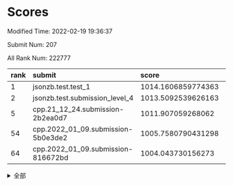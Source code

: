 # Scores

Modified Time: 2022-02-19 19:36:37

Submit Num: 207

All Rank Num: 222777

| rank |               submit               |       score        |       sigma        | pk_num |
| :--- | :--------------------------------- | :----------------- | :----------------- | :----- |
| 1    | jsonzb.test.test_1                 | 1014.1606859774363 | 0.8200882110724139 | 4305   |
| 2    | jsonzb.test.submission_level_4     | 1013.5092539626163 | 0.7946140477317565 | 4305   |
| 5    | cpp.21_12_24.submission-2b2ea0d7   | 1011.907059268062  | 0.7853981221276173 | 4305   |
| 54   | cpp.2022_01_09.submission-5b0e3de2 | 1005.7580790431298 | 0.7209509761480073 | 4304   |
| 64   | cpp.2022_01_09.submission-816672bd | 1004.043730156273  | 0.7124185379616051 | 4305   |


<details>
<summary>全部</summary>

| rank |                 submit                 |       score        |       sigma        | pk_num |
| :--- | :------------------------------------- | :----------------- | :----------------- | :----- |
| 1    | jsonzb.test.test_1                     | 1014.1606859774363 | 0.8200882110724139 | 4305   |
| 2    | jsonzb.test.submission_level_4         | 1013.5092539626163 | 0.7946140477317565 | 4305   |
| 3    | gobigger.level_3.submission_level_3_25 | 1012.3256902718443 | 0.7831696764215955 | 4306   |
| 4    | gobigger.level_3.submission_level_3_4  | 1012.3134730831476 | 0.7896055368368474 | 4303   |
| 5    | cpp.21_12_24.submission-2b2ea0d7       | 1011.907059268062  | 0.7853981221276173 | 4305   |
| 6    | gobigger.level_3.submission_level_3_32 | 1011.7027931659009 | 0.7790861690113575 | 4306   |
| 7    | gobigger.level_3.submission_level_3_12 | 1011.5148597344067 | 0.7646557755297132 | 4301   |
| 8    | gobigger.level_3.submission_level_3_48 | 1011.405631290151  | 0.7804952536953722 | 4299   |
| 9    | gobigger.level_3.submission_level_3_22 | 1010.9294422934887 | 0.7583022252710205 | 4309   |
| 10   | gobigger.level_3.submission_level_3_33 | 1010.8850115106972 | 0.750641271856205  | 4299   |
| 11   | gobigger.level_3.submission_level_3_1  | 1010.8609942199824 | 0.7675505365932662 | 4311   |
| 12   | gobigger.level_3.submission_level_3_38 | 1010.8510479682146 | 0.7527501967410187 | 4299   |
| 13   | gobigger.level_3.submission_level_3_27 | 1010.8385939088741 | 0.7643203299578187 | 4304   |
| 14   | gobigger.level_3.submission_level_3_35 | 1010.7757427185273 | 0.7695660042592906 | 4306   |
| 15   | gobigger.level_3.submission_level_3_23 | 1010.7572449206345 | 0.7713830830290991 | 4308   |
| 16   | gobigger.level_3.submission_level_3_15 | 1010.7106589492569 | 0.7561482293955742 | 4303   |
| 17   | gobigger.level_3.submission_level_3_11 | 1010.6862075175228 | 0.7474082880316184 | 4301   |
| 18   | gobigger.level_3.submission_level_3_2  | 1010.6741220223477 | 0.776209467750541  | 4306   |
| 19   | gobigger.level_3.submission_level_3_8  | 1010.6306112045617 | 0.7662463610590972 | 4308   |
| 20   | gobigger.level_3.submission_level_3_34 | 1010.5700216635015 | 0.75924179651482   | 4304   |
| 21   | gobigger.level_3.submission_level_3_44 | 1010.5416387527373 | 0.7641333110039844 | 4306   |
| 22   | gobigger.level_3.submission_level_3_10 | 1010.5098126828676 | 0.7281180409824384 | 4309   |
| 23   | gobigger.level_3.submission_level_3_36 | 1010.4548359516496 | 0.7493410851071592 | 4309   |
| 24   | gobigger.level_3.submission_level_3_31 | 1010.4062471011976 | 0.7828261411848447 | 4308   |
| 25   | gobigger.level_3.submission_level_3_19 | 1010.3960104791098 | 0.7872099640309587 | 4306   |
| 26   | gobigger.level_3.submission_level_3_37 | 1010.3942181364206 | 0.7505666535426239 | 4307   |
| 27   | gobigger.level_3.submission_level_3_5  | 1010.3425909902628 | 0.7605573053478307 | 4307   |
| 28   | gobigger.level_3.submission_level_3_0  | 1010.3147676539555 | 0.763998951605785  | 4307   |
| 29   | gobigger.level_3.submission_level_3_6  | 1010.1796903277517 | 0.7414376438679323 | 4307   |
| 30   | gobigger.level_3.submission_level_3_7  | 1010.1411185246633 | 0.767020914408183  | 4304   |
| 31   | gobigger.level_3.submission_level_3_40 | 1010.0211341067989 | 0.7626472912955806 | 4308   |
| 32   | gobigger.level_3.submission_level_3_47 | 1009.8554557189736 | 0.7599219431396138 | 4302   |
| 33   | gobigger.level_3.submission_level_3_30 | 1009.8489312330344 | 0.7623050364638158 | 4311   |
| 34   | gobigger.level_3.submission_level_3_13 | 1009.796060990913  | 0.7543036604712741 | 4302   |
| 35   | gobigger.level_3.submission_level_3_21 | 1009.7687726824424 | 0.7564300707178281 | 4306   |
| 36   | gobigger.level_3.submission_level_3_28 | 1009.740153007275  | 0.7676161996097268 | 4301   |
| 37   | gobigger.level_3.submission_level_3_39 | 1009.606271380031  | 0.7654757544542036 | 4305   |
| 38   | gobigger.level_3.submission_level_3_3  | 1009.4079486254261 | 0.7676610911138346 | 4304   |
| 39   | gobigger.level_3.submission_level_3_29 | 1009.3513938239681 | 0.7517989561259549 | 4305   |
| 40   | gobigger.level_3.submission_level_3_42 | 1009.3117301704971 | 0.7493578192177095 | 4305   |
| 41   | gobigger.level_3.submission_level_3_18 | 1009.2819422402835 | 0.7386190182965956 | 4304   |
| 42   | gobigger.level_3.submission_level_3_9  | 1009.2790991118877 | 0.7537099429308998 | 4301   |
| 43   | gobigger.level_3.submission_level_3_20 | 1009.1451446536319 | 0.7564092347689779 | 4308   |
| 44   | gobigger.level_3.submission_level_3_16 | 1009.1310028928079 | 0.751624849659759  | 4300   |
| 45   | gobigger.level_3.submission_level_3_45 | 1009.0816276150703 | 0.7665419457951065 | 4307   |
| 46   | gobigger.level_3.submission_level_3_14 | 1009.0799998610007 | 0.7507805530136654 | 4303   |
| 47   | gobigger.level_3.submission_level_3_46 | 1008.9695134086845 | 0.7560529185161743 | 4309   |
| 48   | gobigger.level_3.submission_level_3_43 | 1008.8379231433208 | 0.7547558817894261 | 4307   |
| 49   | gobigger.level_3.submission_level_3_24 | 1008.4015783773691 | 0.7918526963065926 | 4298   |
| 50   | gobigger.level_3.submission_level_3_41 | 1008.2768314286078 | 0.7675260967639997 | 4304   |
| 51   | gobigger.level_3.submission_level_3_26 | 1008.2589931559523 | 0.7344733399022566 | 4304   |
| 52   | gobigger.level_3.submission_level_3_49 | 1008.0546364852281 | 0.7365636274873958 | 4303   |
| 53   | gobigger.level_3.submission_level_3_17 | 1007.7597315337971 | 0.7332394501012126 | 4301   |
| 54   | cpp.2022_01_09.submission-5b0e3de2     | 1005.7580790431298 | 0.7209509761480073 | 4304   |
| 55   | gobigger.level_1.submission_level_1_29 | 1005.407324933714  | 0.7292620237547929 | 4304   |
| 56   | gobigger.level_1.submission_level_1_21 | 1004.6141179331416 | 0.7167992566795933 | 4306   |
| 57   | gobigger.level_1.submission_level_1_22 | 1004.5850592101405 | 0.7269124831888751 | 4306   |
| 58   | gobigger.level_1.submission_level_1_7  | 1004.5632491566141 | 0.713473687860566  | 4311   |
| 59   | gobigger.level_1.submission_level_1_36 | 1004.4907614961259 | 0.721714871676875  | 4303   |
| 60   | gobigger.level_1.submission_level_1_38 | 1004.2368907114154 | 0.7099659531101816 | 4308   |
| 61   | gobigger.level_1.submission_level_1_34 | 1004.1648329145503 | 0.7323770506401727 | 4300   |
| 62   | gobigger.level_1.submission_level_1_23 | 1004.0889839775501 | 0.7173211139012771 | 4300   |
| 63   | gobigger.level_1.submission_level_1_14 | 1004.0487575631699 | 0.7314503392531219 | 4302   |
| 64   | cpp.2022_01_09.submission-816672bd     | 1004.043730156273  | 0.7124185379616051 | 4305   |
| 65   | gobigger.level_1.submission_level_1_17 | 1004.0036155913413 | 0.7237847895243741 | 4304   |
| 66   | gobigger.level_1.submission_level_1_24 | 1003.9374985782841 | 0.7152043789872058 | 4311   |
| 67   | gobigger.level_1.submission_level_1_28 | 1003.8804138910111 | 0.7199108109405851 | 4306   |
| 68   | gobigger.level_1.submission_level_1_37 | 1003.859456028688  | 0.7109353266772596 | 4310   |
| 69   | gobigger.level_1.submission_level_1_15 | 1003.8258039355297 | 0.7212513743588198 | 4302   |
| 70   | gobigger.level_1.submission_level_1_39 | 1003.8255496073853 | 0.7077726537159242 | 4302   |
| 71   | gobigger.level_1.submission_level_1_6  | 1003.7946708089017 | 0.7115531934842989 | 4309   |
| 72   | gobigger.level_1.submission_level_1_13 | 1003.7730689676238 | 0.7215340427580881 | 4304   |
| 73   | gobigger.level_1.submission_level_1_33 | 1003.7682987806284 | 0.7007059295853435 | 4303   |
| 74   | gobigger.level_1.submission_level_1_25 | 1003.6463115010332 | 0.7233878175233316 | 4306   |
| 75   | gobigger.level_1.submission_level_1_18 | 1003.5559037598797 | 0.7144547248540508 | 4307   |
| 76   | gobigger.level_1.submission_level_1_48 | 1003.5398978039374 | 0.7215937605449465 | 4305   |
| 77   | gobigger.level_1.submission_level_1_8  | 1003.5321353486777 | 0.7095523421827278 | 4302   |
| 78   | gobigger.level_1.submission_level_1_44 | 1003.4753835939167 | 0.7203085931570292 | 4302   |
| 79   | gobigger.level_1.submission_level_1_47 | 1003.4225195286798 | 0.7176515424167382 | 4305   |
| 80   | gobigger.level_1.submission_level_1_45 | 1003.3584668741993 | 0.7227837284313146 | 4306   |
| 81   | gobigger.level_1.submission_level_1_30 | 1003.3007891424307 | 0.7139312553620271 | 4308   |
| 82   | gobigger.level_1.submission_level_1_16 | 1003.2928699922996 | 0.7199215835868772 | 4303   |
| 83   | gobigger.level_1.submission_level_1_40 | 1003.2576904985252 | 0.7249237161926595 | 4308   |
| 84   | gobigger.level_1.submission_level_1_42 | 1003.223949692412  | 0.7343932297207801 | 4305   |
| 85   | gobigger.level_1.submission_level_1_0  | 1003.2155594916383 | 0.7220622879674473 | 4302   |
| 86   | gobigger.level_1.submission_level_1_35 | 1003.1918202159358 | 0.7146136630310886 | 4304   |
| 87   | gobigger.level_1.submission_level_1_5  | 1003.1432515750461 | 0.7231751882367371 | 4302   |
| 88   | gobigger.level_1.submission_level_1_32 | 1003.0963881533559 | 0.7151912512548767 | 4303   |
| 89   | gobigger.level_1.submission_level_1_43 | 1003.0471336999384 | 0.7117606873182608 | 4299   |
| 90   | gobigger.level_1.submission_level_1_31 | 1002.9912950362403 | 0.715292045399559  | 4306   |
| 91   | gobigger.level_1.submission_level_1_26 | 1002.930455916589  | 0.7138196669561734 | 4306   |
| 92   | gobigger.level_1.submission_level_1_46 | 1002.8995827284809 | 0.7208248703533737 | 4303   |
| 93   | gobigger.level_1.submission_level_1_9  | 1002.8794234667098 | 0.7164871195589265 | 4308   |
| 94   | gobigger.level_1.submission_level_1_27 | 1002.6750277677022 | 0.7239427600270595 | 4306   |
| 95   | gobigger.level_1.submission_level_1_2  | 1002.646639401199  | 0.711276628974739  | 4298   |
| 96   | gobigger.level_1.submission_level_1_49 | 1002.6396076046665 | 0.7119092660146074 | 4307   |
| 97   | gobigger.level_1.submission_level_1_41 | 1002.6097019469076 | 0.7095000571308335 | 4302   |
| 98   | gobigger.level_1.submission_level_1_1  | 1002.4865270730361 | 0.7270448955245461 | 4304   |
| 99   | gobigger.level_1.submission_level_1_12 | 1002.482769174761  | 0.7241771340076825 | 4306   |
| 100  | gobigger.level_1.submission_level_1_10 | 1002.2353452581244 | 0.7120452513381618 | 4303   |
| 101  | gobigger.level_1.submission_level_1_20 | 1002.153303952836  | 0.7035036385010934 | 4306   |
| 102  | gobigger.level_1.submission_level_1_19 | 1002.0885890069026 | 0.7147332383768431 | 4302   |
| 103  | gobigger.level_1.submission_level_1_3  | 1002.0581970111871 | 0.7117297143369969 | 4308   |
| 104  | gobigger.level_1.submission_level_1_4  | 1001.8357775689141 | 0.7215091571756084 | 4303   |
| 105  | gobigger.level_1.submission_level_1_11 | 1001.833595456457  | 0.7134282823323956 | 4306   |
| 106  | gobigger.random.submission_random_42   | 997.1071375885352  | 0.7170973499673283 | 4309   |
| 107  | gobigger.random.submission_random_23   | 996.9886189829206  | 0.7003506563502606 | 4306   |
| 108  | gobigger.random.submission_random_40   | 996.9784124960363  | 0.7064021420497999 | 4307   |
| 109  | gobigger.random.submission_random_28   | 996.845509229978   | 0.7065401080662349 | 4305   |
| 110  | gobigger.random.submission_random_3    | 996.8449172219848  | 0.7083298852520501 | 4303   |
| 111  | gobigger.random.submission_random_37   | 996.8406307194039  | 0.7139376972917335 | 4306   |
| 112  | gobigger.random.submission_random_6    | 996.7217432038005  | 0.712912097309079  | 4308   |
| 113  | gobigger.random.submission_random_21   | 996.6824758361804  | 0.688456614614517  | 4304   |
| 114  | gobigger.random.submission_random_5    | 996.6484795493012  | 0.7181563971592255 | 4303   |
| 115  | gobigger.random.submission_random_4    | 996.6170940039846  | 0.7126947851189318 | 4304   |
| 116  | gobigger.random.submission_random_44   | 996.5612255991667  | 0.6999581222770331 | 4311   |
| 117  | gobigger.random.submission_random_38   | 996.5089394515583  | 0.7043759887933678 | 4302   |
| 118  | gobigger.random.submission_random_10   | 996.4796329813779  | 0.7103145797989233 | 4304   |
| 119  | gobigger.random.submission_random_34   | 996.4525105339814  | 0.7052428142063167 | 4300   |
| 120  | gobigger.random.submission_random_17   | 996.4184455318969  | 0.6960755630282325 | 4301   |
| 121  | gobigger.random.submission_random_24   | 996.3744696244472  | 0.7105461054431305 | 4306   |
| 122  | gobigger.random.submission_random_36   | 996.328631589557   | 0.7130242861850457 | 4303   |
| 123  | gobigger.random.submission_random_41   | 996.2320788249785  | 0.7117735547871861 | 4301   |
| 124  | gobigger.random.submission_random_14   | 996.181033880177   | 0.7038932954257316 | 4299   |
| 125  | gobigger.random.submission_random_47   | 996.1599275953123  | 0.7133831016443759 | 4302   |
| 126  | gobigger.random.submission_random_49   | 996.11714383794    | 0.7144351773651298 | 4305   |
| 127  | gobigger.random.submission_random_2    | 996.0505276401803  | 0.7125816904041012 | 4307   |
| 128  | gobigger.random.submission_random_25   | 996.0495359810888  | 0.7177634845294082 | 4309   |
| 129  | gobigger.random.submission_random_48   | 996.0284287302395  | 0.7225091924590682 | 4303   |
| 130  | gobigger.random.submission_random_12   | 996.0072090376208  | 0.7143443584988243 | 4304   |
| 131  | gobigger.random.submission_random_35   | 995.9461239855291  | 0.7067154236301695 | 4305   |
| 132  | gobigger.random.submission_random_15   | 995.8807554004511  | 0.712489866515603  | 4300   |
| 133  | gobigger.random.submission_random_27   | 995.8470764596975  | 0.7146778591423034 | 4307   |
| 134  | gobigger.random.submission_random_13   | 995.7920935244819  | 0.7212816942399575 | 4309   |
| 135  | gobigger.random.submission_random_43   | 995.6836892625704  | 0.7227919623683268 | 4303   |
| 136  | gobigger.random.submission_random_30   | 995.6350830830191  | 0.7198232516282619 | 4306   |
| 137  | gobigger.random.submission_random_33   | 995.6252002460129  | 0.7187288010787501 | 4305   |
| 138  | gobigger.random.submission_random_7    | 995.6173792526961  | 0.7268085231780426 | 4305   |
| 139  | gobigger.random.submission_random_29   | 995.5734518074604  | 0.7183827164128008 | 4308   |
| 140  | gobigger.random.submission_random_16   | 995.5720893866657  | 0.7468622783749943 | 4303   |
| 141  | gobigger.random.submission_random_46   | 995.5376225931298  | 0.7166028912775928 | 4306   |
| 142  | gobigger.random.submission_random_32   | 995.3682363017006  | 0.711061298714879  | 4306   |
| 143  | gobigger.random.submission_random_31   | 995.3668235179472  | 0.6953177742465076 | 4303   |
| 144  | gobigger.random.submission_random_19   | 995.3577188883124  | 0.7151966624389744 | 4308   |
| 145  | gobigger.random.submission_random_22   | 995.3420489999186  | 0.7078958591193759 | 4305   |
| 146  | gobigger.random.submission_random_39   | 995.3105924069548  | 0.7175015417065679 | 4306   |
| 147  | gobigger.random.submission_random_45   | 995.2370041634705  | 0.7227555116925021 | 4308   |
| 148  | gobigger.random.submission_random_18   | 995.1814982017271  | 0.6991700439180291 | 4307   |
| 149  | gobigger.random.submission_random_8    | 995.0732636061342  | 0.7184363274185073 | 4302   |
| 150  | gobigger.random.submission_random_11   | 994.9456643939924  | 0.720673206271627  | 4303   |
| 151  | gobigger.random.submission_random_9    | 994.9161959010809  | 0.7164857899467567 | 4303   |
| 152  | gobigger.random.submission_random_1    | 994.7151670869732  | 0.718471622636173  | 4303   |
| 153  | gobigger.random.submission_random_0    | 994.639464784711   | 0.7259393072505532 | 4304   |
| 154  | gobigger.random.submission_random_20   | 994.532101402891   | 0.7308267873527381 | 4304   |
| 155  | gobigger.random.submission_random_26   | 994.4769430281502  | 0.7404065684163024 | 4308   |
| 156  | gobigger.level_2.submission_level_2_30 | 993.8179237136288  | 0.7221632435562672 | 4308   |
| 157  | gobigger.level_2.submission_level_2_37 | 993.7116547597973  | 0.7465894774369499 | 4307   |
| 158  | gobigger.level_2.submission_level_2_28 | 993.5583456540189  | 0.7286946424687281 | 4306   |
| 159  | gobigger.level_2.submission_level_2_39 | 993.5135495791549  | 0.7389402261918157 | 4300   |
| 160  | gobigger.level_2.submission_level_2_40 | 993.3157095915424  | 0.7317055385685346 | 4307   |
| 161  | gobigger.level_2.submission_level_2_8  | 993.0822762552947  | 0.7467874150113698 | 4307   |
| 162  | gobigger.level_2.submission_level_2_17 | 992.9249264334987  | 0.733126337886319  | 4309   |
| 163  | gobigger.level_2.submission_level_2_31 | 992.8815396088027  | 0.7298054110557933 | 4302   |
| 164  | gobigger.level_2.submission_level_2_11 | 992.8038263985574  | 0.7299003178459162 | 4307   |
| 165  | gobigger.level_2.submission_level_2_6  | 992.7322677460772  | 0.7334828074128273 | 4305   |
| 166  | gobigger.level_2.submission_level_2_49 | 992.6790833678457  | 0.7262376473393228 | 4305   |
| 167  | gobigger.level_2.submission_level_2_13 | 992.6151493545242  | 0.7280878311170447 | 4301   |
| 168  | gobigger.level_2.submission_level_2_10 | 992.6066559726003  | 0.7434724826504977 | 4307   |
| 169  | gobigger.level_2.submission_level_2_43 | 992.5861869790448  | 0.7398685946308624 | 4303   |
| 170  | gobigger.level_2.submission_level_2_20 | 992.5086712238684  | 0.7646022764280553 | 4305   |
| 171  | gobigger.level_2.submission_level_2_24 | 992.4723831703901  | 0.7412405459795207 | 4309   |
| 172  | gobigger.level_2.submission_level_2_7  | 992.4601506715346  | 0.7674743704008872 | 4306   |
| 173  | gobigger.level_2.submission_level_2_9  | 992.3925206516828  | 0.7392015014813962 | 4306   |
| 174  | gobigger.level_2.submission_level_2_27 | 992.1997149551087  | 0.7300104416835212 | 4310   |
| 175  | gobigger.level_2.submission_level_2_38 | 992.1392070687308  | 0.7490291698347395 | 4302   |
| 176  | gobigger.level_2.submission_level_2_47 | 992.0868810035422  | 0.7637800390285836 | 4306   |
| 177  | gobigger.level_2.submission_level_2_41 | 992.0480194958035  | 0.7376057557451583 | 4311   |
| 178  | gobigger.level_2.submission_level_2_2  | 991.8948461055413  | 0.7545594348748697 | 4307   |
| 179  | gobigger.level_2.submission_level_2_23 | 991.849956515354   | 0.7380633239014839 | 4305   |
| 180  | gobigger.level_2.submission_level_2_16 | 991.815074345224   | 0.7582997365359027 | 4306   |
| 181  | gobigger.level_2.submission_level_2_12 | 991.8083789132454  | 0.7529809181568938 | 4305   |
| 182  | gobigger.level_2.submission_level_2_34 | 991.804950115083   | 0.7488894129734395 | 4307   |
| 183  | gobigger.level_2.submission_level_2_33 | 991.7601438932182  | 0.7494684168955026 | 4303   |
| 184  | gobigger.level_2.submission_level_2_25 | 991.7416895514704  | 0.7564576989556003 | 4309   |
| 185  | gobigger.level_2.submission_level_2_5  | 991.7222872444539  | 0.748039755185897  | 4308   |
| 186  | gobigger.level_2.submission_level_2_21 | 991.5393124730317  | 0.7428878560959146 | 4304   |
| 187  | gobigger.level_2.submission_level_2_29 | 991.5081658914208  | 0.7479973967141454 | 4308   |
| 188  | gobigger.level_2.submission_level_2_15 | 991.5027023516087  | 0.7601209824852357 | 4306   |
| 189  | gobigger.level_2.submission_level_2_22 | 991.4788296391903  | 0.785087053141811  | 4307   |
| 190  | gobigger.level_2.submission_level_2_35 | 991.4735852906288  | 0.7681578625120535 | 4304   |
| 191  | gobigger.level_2.submission_level_2_1  | 991.4336591302304  | 0.7343023862956283 | 4299   |
| 192  | gobigger.level_2.submission_level_2_36 | 991.2674179344963  | 0.7610460206229565 | 4299   |
| 193  | gobigger.level_2.submission_level_2_26 | 991.2464687998161  | 0.7699455587152658 | 4304   |
| 194  | gobigger.level_2.submission_level_2_4  | 991.1538560480359  | 0.7502113710171967 | 4304   |
| 195  | gobigger.level_2.submission_level_2_44 | 991.0922126719563  | 0.754407182041599  | 4301   |
| 196  | gobigger.level_2.submission_level_2_0  | 991.0098426980047  | 0.7642335107661923 | 4305   |
| 197  | gobigger.level_2.submission_level_2_46 | 991.0003463529438  | 0.7676405915047437 | 4305   |
| 198  | gobigger.level_2.submission_level_2_42 | 990.8996057691592  | 0.7688559245400121 | 4300   |
| 199  | gobigger.level_2.submission_level_2_3  | 990.8733607662887  | 0.7750819679514379 | 4305   |
| 200  | gobigger.level_2.submission_level_2_48 | 990.8452683138801  | 0.7715298278917457 | 4304   |
| 201  | gobigger.level_2.submission_level_2_18 | 990.7627345285106  | 0.7676728731663978 | 4314   |
| 202  | gobigger.level_2.submission_level_2_32 | 990.67218717642    | 0.7503983616933801 | 4304   |
| 203  | gobigger.level_2.submission_level_2_14 | 990.6562654930418  | 0.7460086491805653 | 4307   |
| 204  | gobigger.level_2.submission_level_2_19 | 990.3806107862216  | 0.7594836246794027 | 4306   |
| 205  | gobigger.level_2.submission_level_2_45 | 990.2968655180891  | 0.7764164320834386 | 4301   |
| 206  | gobigger.none.submission_none_1        | 978.4332071359727  | 1.2297907050636567 | 4305   |
| 207  | gobigger.none.submission_none_0        | 976.9549595452037  | 1.3537025349942615 | 4304   |

</details>